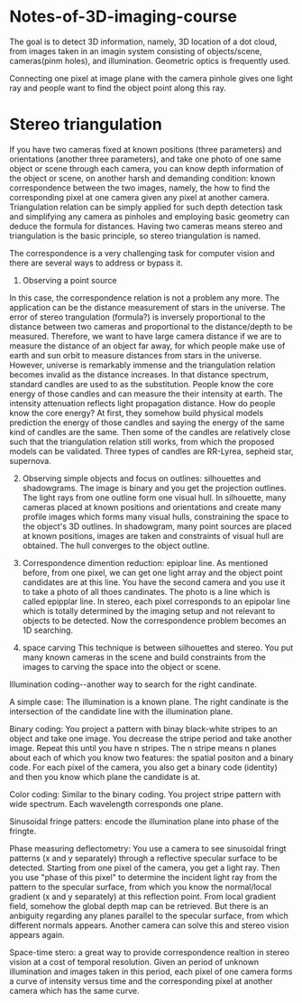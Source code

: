 # Notes-of-3D-imaging-course

The goal is to detect 3D information, namely, 3D location of a dot cloud, from images taken in an imagin system consisting of objects/scene, cameras(pinm holes), and illumination. Geometric optics is frequently used.

Connecting one pixel at image plane with the camera pinhole gives one light ray and people want to find the object point along this ray.

# Stereo triangulation 
If you have two cameras fixed at known positions (three parameters) and orientations (another three parameters), and take one photo of one same object or scene through each camera, you can know depth information of the object or scene, on another harsh and demanding condition: known correspondence between the two images, namely, the how to find the corresponding pixel at one camera given any pixel at another camera. Triangulation relation can be simply applied for such depth detection task and simplifying any camera as pinholes and employing basic geometry can deduce the formula for distances. Having two cameras means stereo and triangulation is the basic principle, so stereo triangulation is named.

The correspondence is a very challenging task for computer vision and there are several ways to address or bypass it.
1. Observing a point source

In this case, the correspondence relation is not a problem any more. The application can be the distance measurement of stars in the universe. The error of stereo trangulation (formula?) is inversely proportional to the distance between two cameras and proportional to the distance/depth to be measured. Therefore, we want to have large camera distance if we are to measure the distance of an object far away, for which people make use of earth and sun orbit to measure distances from stars in the universe. However, universe is remarkably immense and the triangulation relation becomes invalid as the distance increases. In that distance spectrum, standard candles are used to as the substitution. People know the core energy of those candles and can measure the their intensity at earth. The intensity attenuation reflects light propagation distance. How do people know the core energy? At first, they somehow build physical models prediction the energy of those candles and saying the energy of the same kind of candles are the same. Then some of the candles are relatively close such that the triangulation relation still works, from which the proposed models can be validated. Three types of candles are RR-Lyrea, sepheid star, supernova.

2. Observing simple objects and focus on outlines: silhouettes and shadowgrams. The image is binary and you get the projection outlines. The light rays from one outline form one visual  hull. In silhouette, many cameras placed at known positions and orientations and create many profile images which forms many visual hulls, constraining the space to the object's 3D outlines. In shadowgram, many point sources are placed at known positions, images are taken and constraints of visual hull are obtained. The hull converges to the object outline.


3. Correspondence dimention reduction: epiploar line. As mentioned before, from one pixel, we can get one light array and the object point candidates are at this line. You have the second camera and you use it to take a photo of all thoes candinates. The photo is a line which is called epipplar line. In stereo, each pixel corresponds to an epipolar line which is totally determined by the imaging setup and not relevant to objects to be detected. Now the correspondence problem becomes an 1D searching.

2. space carving
This technique is between silhouettes and stereo. You put many known cameras in the scene and build constraints from the images to carving the space into the object or scene. 

Illumination coding--another way to search for the right candinate.

A simple case: The illumination is a known plane. The right candinate is the intersection of the candidate line with the illumination plane.

Binary coding: You project a pattern with binay black-white stripes to an object and take one image. You decrease the stripe period and take another image. Repeat this until you have n stripes. The n stripe means n planes about each of which you know two features: the spatial positon and a binary code. For each pixel of the camera, you also get a binary code (identity) and then you know which plane the candidate is at. 

Color coding: Similar to the binary coding. You project stripe pattern with wide spectrum. Each wavelength corresponds one plane.

Sinusoidal fringe patters: encode the illumination plane into phase of the fringte.

Phase measuring deflectometry: You use a camera to see sinusoidal fringt patterns (x and y separately) through a reflective specular surface to be detected. Starting from one pixel of the camera, you get a light ray. Then you use "phase of this pixel" to determine the incident light ray from the pattern to the specular surface, from which you know the normal/local gradient (x and y separately) at this reflection point. From local gradient field, somehow the global depth map can be retrieved. But there is an anbiguity regarding any planes parallel to the specular surface, from which different normals appears. Another camera can solve this and stereo vision appears again.

Space-time stero: a great way to provide correspondence realtion in stereo vision at a cost of temporal resolution. Given an period of unknown illumination and images taken in this period, each pixel of one camera forms a curve of intensity versus time and the corresponding pixel at another camera which has the same curve.  





